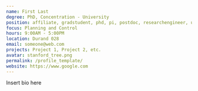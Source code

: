 ```yaml
---
name: First Last
degree: PhD, Concentration - University
position: affiliate, gradstudent, phd, pi, postdoc, researchengineer, undergrad
focus: Planning and Control
hours: 9:00AM - 5:00PM
location: Durand 028
email: someone@web.com
projects: Project 1, Project 2, etc.
avatar: stanford_tree.png
permalink: /profile_template/
website: https://www.google.com
---
```


Insert bio here